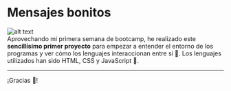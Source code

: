 # Mensajes bonitos
![alt text](https://s4.gifyu.com/images/MensajeBonito.gif)
<br>Aprovechando mi primera semana de bootcamp, he realizado este **sencillísimo primer proyecto** para empezar a entender el entorno de los programas y ver cómo los lenguajes interaccionan entre sí 🧐.
Los lenguajes utilizados han sido HTML, CSS y JavaScript 📝.
<hr>
¡Gracias 💛!
